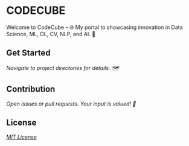 # CODECUBE

Welcome to CodeCube – 🌐 My portal to showcasing innovation in Data Science, ML, DL, CV, NLP, and AI. 🚀

## Get Started

*Navigate to project directories for details. 🗺️*

## Contribution

*Open issues or pull requests. Your input is valued! 🤝*

## License

*[MIT License](LICENSE)*
